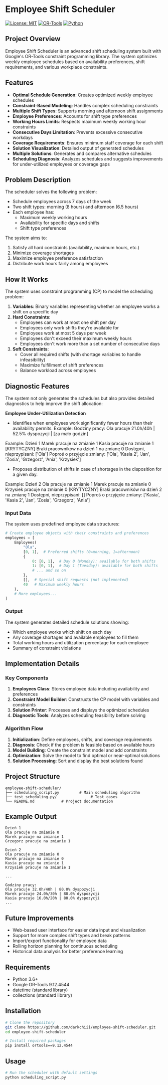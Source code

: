 # Employee Shift Scheduler

[![License: MIT](https://img.shields.io/badge/License-MIT-blue.svg)](https://opensource.org/licenses/MIT)
[![OR-Tools](https://img.shields.io/badge/OR--Tools-9.12.4544-green.svg)](https://developers.google.com/optimization)
[![Python](https://img.shields.io/badge/Python-3.6%2B-blue.svg)](https://www.python.org/downloads/)

## Project Overview

Employee Shift Scheduler is an advanced shift scheduling system built with Google's OR-Tools constraint programming library. The system optimizes weekly employee schedules based on availability preferences, shift requirements, and various workplace constraints.

## Features

- **Optimal Schedule Generation**: Creates optimized weekly employee schedules
- **Constraint-Based Modeling**: Handles complex scheduling constraints
- **Multiple Shift Types**: Supports morning and afternoon shift assignments
- **Employee Preferences**: Accounts for shift type preferences
- **Working Hours Limits**: Respects maximum weekly working hour constraints
- **Consecutive Days Limitation**: Prevents excessive consecutive workdays
- **Coverage Requirements**: Ensures minimum staff coverage for each shift
- **Solution Visualization**: Detailed output of generated schedules
- **Multiple Solutions**: Generates and compares alternative schedules
- **Scheduling Diagnosis**: Analyzes schedules and suggests improvements for under-utilized employees or coverage gaps

## Problem Description

The scheduler solves the following problem:

- Schedule employees across 7 days of the week
- Two shift types: morning (8 hours) and afternoon (6.5 hours)
- Each employee has:
  - Maximum weekly working hours
  - Availability for specific days and shifts
  - Shift type preferences

The system aims to:
1. Satisfy all hard constraints (availability, maximum hours, etc.)
2. Minimize coverage shortages
3. Maximize employee preference satisfaction
4. Distribute work hours fairly among employees

## How It Works

The system uses constraint programming (CP) to model the scheduling problem:

1. **Variables**: Binary variables representing whether an employee works a shift on a specific day
2. **Hard Constraints**:
   - Employees can work at most one shift per day
   - Employees only work shifts they're available for
   - Employees work at most 5 days per week
   - Employees don't exceed their maximum weekly hours
   - Employees don't work more than a set number of consecutive days
3. **Soft Constraints**:
   - Cover all required shifts (with shortage variables to handle infeasibility)
   - Maximize fulfillment of shift preferences
   - Balance workload across employees


## Diagnostic Features

The system not only generates the schedules but also provides detailed diagnostics to help improve the shift allocation:

**Employee Under-Utilization Detection**
 - Identifies when employees work significantly fewer hours than their availability permits.
Example:
Godziny pracy:
Ola pracuje 21.0h/40h | 52.5% dyspozycji | [za mało godzin]

Example:
Dzień 1
Marek pracuje na zmianie 1
Kasia pracuje na zmianie 1
[KRYTYCZNY] Braki pracowników na dzień 1 na zmianę 0
Dostępni, nieprzypisani: ['Ola']
Poproś o przyjęcie zmiany: ['Ola', 'Kasia 2', 'Jan', 'Zosia', 'Grzegorz', 'Ania', 'Krzysiek']

 - Proposes distribution of shifts in case of shortages in the disposition for a given day.

Example:
Dzień 2
Ola pracuje na zmianie 1
Marek pracuje na zmianie 0
Krzysiek pracuje na zmianie 0
[KRYTYCZNY] Braki pracowników na dzień 2 na zmianę 1
Dostępni, nieprzypisani: []
Poproś o przyjęcie zmiany: ['Kasia', 'Kasia 2', 'Jan', 'Zosia', 'Grzegorz', 'Ania']


### Input Data

The system uses predefined employee data structures:

```python
# Create employee objects with their constraints and preferences
employees = [
    Employees(
        "Ola",
        [0, 1],  # Preferred shifts (0=morning, 1=afternoon)
        {
            0: [0, 1],  # Day 0 (Monday): available for both shifts
            1: [0, 1],  # Day 1 (Tuesday): available for both shifts
            # ... and so on
        },
        [],  # Special shift requests (not implemented)
        40   # Maximum weekly hours
    ),
    # More employees...
]
```

### Output

The system generates detailed schedule solutions showing:

- Which employee works which shift on each day
- Any coverage shortages and available employees to fill them
- Total working hours and utilization percentage for each employee
- Summary of constraint violations


## Implementation Details

### Key Components

1. **Employees Class**: Stores employee data including availability and preferences
2. **Constraint Model Builder**: Constructs the CP model with variables and constraints
3. **Solution Printer**: Processes and displays the optimized schedules
4. **Diagnostic Tools**: Analyzes scheduling feasibility before solving

### Algorithm Flow

1. **Initialization**: Define employees, shifts, and coverage requirements
2. **Diagnosis**: Check if the problem is feasible based on available hours
3. **Model Building**: Create the constraint model and add constraints
4. **Optimization**: Solve the model to find optimal or near-optimal solutions
5. **Solution Processing**: Sort and display the best solutions found

## Project Structure

```
employee-shift-scheduler/
├── scheduling_script.py         # Main scheduling algorithm
├── test_scheduling.py/               # Test cases
└── README.md            # Project documentation
```

## Example Output

```
Dzień 1
Ola pracuje na zmianie 0
Marek pracuje na zmianie 1
Grzegorz pracuje na zmianie 1

Dzień 2
Ola pracuje na zmianie 0
Marek pracuje na zmianie 0
Kasia pracuje na zmianie 1
Krzysiek pracuje na zmianie 1

...

Godziny pracy:
Ola pracuje 32.0h/40h | 80.0% dyspozycji
Marek pracuje 24.0h/30h | 80.0% dyspozycji
Kasia pracuje 16.0h/20h | 80.0% dyspozycji
...
```

## Future Improvements

- Web-based user interface for easier data input and visualization
- Support for more complex shift types and break patterns
- Import/export functionality for employee data
- Rolling horizon planning for continuous scheduling
- Historical data analysis for better preference learning

## Requirements

- Python 3.6+
- Google OR-Tools 9.12.4544
- datetime (standard library)
- collections (standard library)

## Installation

```bash
# Clone the repository
git clone https://github.com/darkchiii/employee-shift-scheduler.git
cd employee-shift-scheduler

# Install required packages
pip install ortools==9.12.4544
```

## Usage

```bash
# Run the scheduler with default settings
python scheduling_script.py
```

